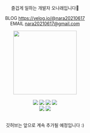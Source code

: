 <div align="center">
  
  즐겁게 일하는 개발자 오나래입니다👋<br/>

  BLOG https://velog.io/@nara20210617 <br/>
  EMAIL nara20210617@gmail.com <br/>

 <img width="200px" src="https://user-images.githubusercontent.com/94212747/222886804-6d9b8cac-1485-45f8-b4d4-edeef38f099f.png" />

</div>
<br />

<div align="center">
  <img src="https://img.shields.io/badge/Javascript-F7DF1E?style=for-the-badge&logo=Javascript&logoColor=white" />
  <img src="https://img.shields.io/badge/React-61DAFB?style=for-the-badge&logo=React&logoColor=white" />
  <img src="https://img.shields.io/badge/Redux-764ABC?style=for-the-badge&logo=Redux&logoColor=white" />
  <img src="https://img.shields.io/badge/styledcomponents-DB7093?style=for-the-badge&logo=styled-components&logoColor=white" /><br/>
   <img src="https://img.shields.io/badge/Typescript-3178C6?style=for-the-badge&logo=Typescript&logoColor=white" />
  <img src="https://img.shields.io/badge/Next.js-000000?style=for-the-badge&logo=Next.js&logoColor=white" />
</div>

<br />
<div align="center">
 <p> 깃허브는 앞으로 계속 추가될 예정입니다 :) </p>
</div>

<!--
**NR0617/NR0617** is a ✨ _special_ ✨ repository because its `README.md` (this file) appears on your GitHub profile.

Here are some ideas to get you started:

- 🔭 I’m currently working on ...
- 🌱 I’m currently learning ...
- 👯 I’m looking to collaborate on ...
- 🤔 I’m looking for help with ...
- 💬 Ask me about ...
- 📫 How to reach me: ...
- 😄 Pronouns: ...
- ⚡ Fun fact: ...
-->

